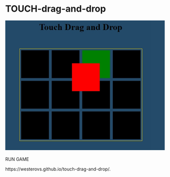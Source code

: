 # TOUCH-drag-and-drop
<img src="cover.jpg" style="display: block; margin: 20px auto;">
<p>RUN GAME</p>
https://westerovs.github.io/touch-drag-and-drop/.
